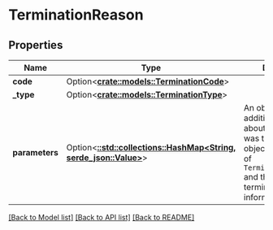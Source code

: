 # TerminationReason

## Properties

Name | Type | Description | Notes
------------ | ------------- | ------------- | -------------
**code** | Option<[**crate::models::TerminationCode**](TerminationCode.md)> |  | [optional]
**_type** | Option<[**crate::models::TerminationType**](TerminationType.md)> |  | [optional]
**parameters** | Option<[**::std::collections::HashMap<String, serde_json::Value>**](serde_json::Value.md)> | An object with additional information about why a cluster was terminated. The object keys are one of `TerminationParameter` and the value is the termination information. | [optional]

[[Back to Model list]](../README.md#documentation-for-models) [[Back to API list]](../README.md#documentation-for-api-endpoints) [[Back to README]](../README.md)


